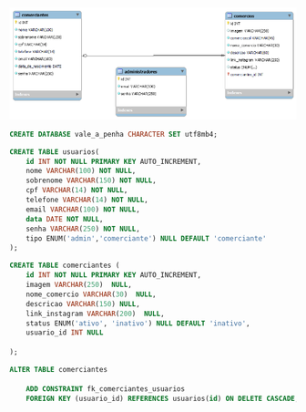 ![](modelo-logico.png)

<!--  Crie um banco   -->
```sql
CREATE DATABASE vale_a_penha CHARACTER SET utf8mb4;
```

<!-- Criar tabela COMERCIANTES  -->
```sql
CREATE TABLE usuarios(
    id INT NOT NULL PRIMARY KEY AUTO_INCREMENT,
    nome VARCHAR(100) NOT NULL,
    sobrenome VARCHAR(150) NOT NULL,
    cpf VARCHAR(14) NOT NULL,
    telefone VARCHAR(14) NOT NULL,
    email VARCHAR(100) NOT NULL,
    data DATE NOT NULL,    
    senha VARCHAR(250) NOT NULL,
    tipo ENUM('admin','comerciante') NULL DEFAULT 'comerciante'      
); 
```

<!-- Criar tabela COMERCIOS  -->
```sql
CREATE TABLE comerciantes (
    id INT NOT NULL PRIMARY KEY AUTO_INCREMENT,
    imagem VARCHAR(250)  NULL,
    nome_comercio VARCHAR(30)  NULL,
    descricao VARCHAR(150) NULL,
    link_instagram VARCHAR(200)  NULL,
    status ENUM('ativo', 'inativo') NULL DEFAULT 'inativo',
    usuario_id INT NULL 
         
); 
```
<!--Criando a chave-estrangeira Confirmar se está correto com a opção on Delete Cascade-->
```sql
ALTER TABLE comerciantes

    ADD CONSTRAINT fk_comerciantes_usuarios
    FOREIGN KEY (usuario_id) REFERENCES usuarios(id) ON DELETE CASCADE;  
    
```

<!-- 	ON DELETE CASCADE – Uma operação de exclusão em uma tabela referenciada se propaga (cascade = em cascata) para as chaves estrangeiras correspondentes. Ou seja, ao excluir um registro em uma tabela, um registro relacionado em outra tabela é automaticamente excluído. Por exemplo, se uma editora de uma tabela de editoras for excluída, os livros da tabela de livros relacionados com esta editora também serão excluídos automaticamente. -->


<!-- ADD CONSTRAINT fk_comercios_comerciantes
    FOREIGN KEY (comerciante_id) REFERENCES comerciantes(id) ON DELETE CASCADE; -->


<!-- ```sql
CREATE TABLE administradores(
    id INT NOT NULL PRIMARY KEY AUTO_INCREMENT,
    nome VARCHAR(100) NOT NULL,
    email VARCHAR(100) NOT NULL,    
    senha VARCHAR(250) NOT NULL           
); 
``` -->